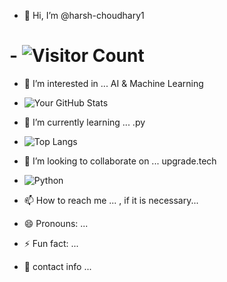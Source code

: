- 👋 Hi, I’m @harsh-choudhary1
# - ![Visitor Count](https://komarev.com/ghpvc/?username=harsh-choudhary1&label=Profile%20Views&color=blue&style=plastic)

- 👀 I’m interested in ... AI & Machine Learning
- ![Your GitHub Stats](https://github-readme-stats.vercel.app/api?username=harsh-choudhary1&show_icons=true&theme=dark)

- 🌱 I’m currently learning ... .py
- ![Top Langs](https://github-readme-stats.vercel.app/api/top-langs/?username=harsh-choudhary1&layout=compact&theme=dark)

- 💞️ I’m looking to collaborate on ... upgrade.tech
- ![Python](https://img.shields.io/badge/Python-3776AB?style=for-the-badge&logo=python&logoColor=white)

- 📫 How to reach me ... , if it is necessary...
- 😄 Pronouns: ...
- ⚡ Fun fact: ...
- 📱 contact info  ...

<!---
harsh-choudhary1/harsh-choudhary1 is a ✨ special ✨ repository because its `README.md` (this file) appears on your GitHub profile.
You can click the Preview link to take a look at your changes.
--->
